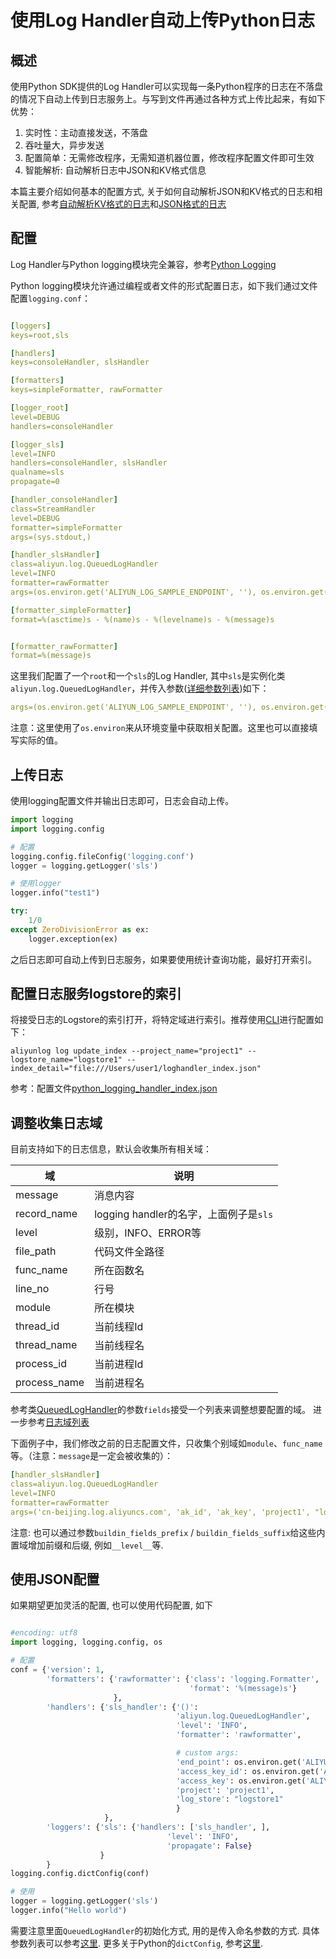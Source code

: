 # 使用Log Handler自动上传Python日志

## 概述

使用Python SDK提供的Log Handler可以实现每一条Python程序的日志在不落盘的情况下自动上传到日志服务上。与写到文件再通过各种方式上传比起来，有如下优势：

1. 实时性：主动直接发送，不落盘
2. 吞吐量大，异步发送
3. 配置简单：无需修改程序，无需知道机器位置，修改程序配置文件即可生效
4. 智能解析: 自动解析日志中JSON和KV格式信息

本篇主要介绍如何基本的配置方式, 关于如何自动解析JSON和KV格式的日志和相关配置, 参考[自动解析KV格式的日志](https://aliyun-log-python-sdk.readthedocs.io/tutorials/tutorial_logging_handler_kv.html)和[JSON格式的日志](https://aliyun-log-python-sdk.readthedocs.io/tutorials/tutorial_logging_handler_json.html)


## 配置
Log Handler与Python logging模块完全兼容，参考[Python Logging](https://docs.python.org/2/library/logging.config.html)

Python logging模块允许通过编程或者文件的形式配置日志，如下我们通过文件配置`logging.conf`：

```yaml

[loggers]
keys=root,sls

[handlers]
keys=consoleHandler, slsHandler

[formatters]
keys=simpleFormatter, rawFormatter

[logger_root]
level=DEBUG
handlers=consoleHandler

[logger_sls]
level=INFO
handlers=consoleHandler, slsHandler
qualname=sls
propagate=0

[handler_consoleHandler]
class=StreamHandler
level=DEBUG
formatter=simpleFormatter
args=(sys.stdout,)

[handler_slsHandler]
class=aliyun.log.QueuedLogHandler
level=INFO
formatter=rawFormatter
args=(os.environ.get('ALIYUN_LOG_SAMPLE_ENDPOINT', ''), os.environ.get('ALIYUN_LOG_SAMPLE_ACCESSID', ''), os.environ.get('ALIYUN_LOG_SAMPLE_ACCESSKEY', ''), os.environ.get('ALIYUN_LOG_SAMPLE_TMP_PROJECT', ''), "logstore")

[formatter_simpleFormatter]
format=%(asctime)s - %(name)s - %(levelname)s - %(message)s


[formatter_rawFormatter]
format=%(message)s

```

这里我们配置了一个`root`和一个`sls`的Log Handler, 其中`sls`是实例化类`aliyun.log.QueuedLogHandler`，并传入参数([详细参数列表](https://aliyun-log-python-sdk.readthedocs.io/api.html#aliyun.log.QueuedLogHandler))如下：
```yaml
args=(os.environ.get('ALIYUN_LOG_SAMPLE_ENDPOINT', ''), os.environ.get('ALIYUN_LOG_SAMPLE_ACCESSID', ''), os.environ.get('ALIYUN_LOG_SAMPLE_ACCESSKEY', ''), os.environ.get('ALIYUN_LOG_SAMPLE_TMP_PROJECT', ''), "logstore")
```

注意：这里使用了`os.environ`来从环境变量中获取相关配置。这里也可以直接填写实际的值。

## 上传日志

使用logging配置文件并输出日志即可，日志会自动上传。

```python
import logging
import logging.config

# 配置
logging.config.fileConfig('logging.conf')
logger = logging.getLogger('sls')

# 使用logger
logger.info("test1")

try:
    1/0
except ZeroDivisionError as ex:
    logger.exception(ex)
```

之后日志即可自动上传到日志服务，如果要使用统计查询功能，最好打开索引。


## 配置日志服务logstore的索引

将接受日志的Logstore的索引打开，将特定域进行索引。推荐使用[CLI](http://aliyun-log-cli.readthedocs.io/)进行配置如下：


```shell
aliyunlog log update_index --project_name="project1" --logstore_name="logstore1" --index_detail="file:///Users/user1/loghandler_index.json"
```

参考：配置文件[python_logging_handler_index.json](https://github.com/aliyun/aliyun-log-cli/tree/master/tests/index/python_logging_handler_index.json)

## 调整收集日志域

目前支持如下的日志信息，默认会收集所有相关域：

| 域 | 说明 |
| -- | -- |
| message | 消息内容 | 
| record_name | logging handler的名字，上面例子是`sls` | 
| level | 级别，INFO、ERROR等 | 
| file_path | 代码文件全路径 |
| func_name | 所在函数名 |
| line_no | 行号 | 
| module | 所在模块 | 
| thread_id | 当前线程Id | 
| thread_name | 当前线程名 | 
| process_id | 当前进程Id | 
| process_name | 当前进程名 | 

参考类[QueuedLogHandler](https://aliyun-log-python-sdk.readthedocs.io/api.html#aliyun.log.QueuedLogHandler)的参数`fields`接受一个列表来调整想要配置的域。
进一步参考[日志域列表](https://aliyun-log-python-sdk.readthedocs.io/api.html#aliyun.log.LogFields)

下面例子中，我们修改之前的日志配置文件，只收集个别域如`module`、`func_name`等。（注意：`message`是一定会被收集的）：

```yaml
[handler_slsHandler]
class=aliyun.log.QueuedLogHandler
level=INFO
formatter=rawFormatter
args=('cn-beijing.log.aliyuncs.com', 'ak_id', 'ak_key', 'project1', "logstore1", 'mytopic', ['level', 'func_name', 'module', 'line_no']  )

```

注意: 也可以通过参数`buildin_fields_prefix` / `buildin_fields_suffix`给这些内置域增加前缀和后缀, 例如`__level__`等.


## 使用JSON配置
如果期望更加灵活的配置, 也可以使用代码配置, 如下

```python

#encoding: utf8
import logging, logging.config, os

# 配置
conf = {'version': 1,
        'formatters': {'rawformatter': {'class': 'logging.Formatter',
                                        'format': '%(message)s'}
                       },
        'handlers': {'sls_handler': {'()':
                                     'aliyun.log.QueuedLogHandler',
                                     'level': 'INFO',
                                     'formatter': 'rawformatter',

                                     # custom args:
                                     'end_point': os.environ.get('ALIYUN_LOG_SAMPLE_ENDPOINT', ''),
                                     'access_key_id': os.environ.get('ALIYUN_LOG_SAMPLE_ACCESSID', ''),
                                     'access_key': os.environ.get('ALIYUN_LOG_SAMPLE_ACCESSKEY', ''),
                                     'project': 'project1',
                                     'log_store': "logstore1"
                                     }
                     },
        'loggers': {'sls': {'handlers': ['sls_handler', ],
                                   'level': 'INFO',
                                   'propagate': False}
                    }
        }
logging.config.dictConfig(conf)

# 使用
logger = logging.getLogger('sls')
logger.info("Hello world")

```

需要注意里面`QueuedLogHandler`的初始化方式, 用的是传入命名参数的方式. 具体参数列表可以参考[这里](https://aliyun-log-python-sdk.readthedocs.io/api.html#aliyun.log.QueuedLogHandler).
更多关于Python的`dictConfig`, 参考[这里](https://docs.python.org/2/library/logging.config.html#logging.config.dictConfig).

